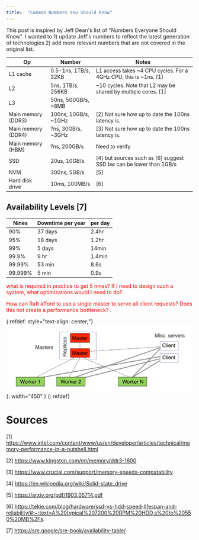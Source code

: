 ```yaml
---
title:  "Common Numbers You Should Know"
---
```


This post is inspired by Jeff Dean's list of "Numbers Everyone Should Know". 
I wanted to 1) update Jeff's numbers to reflect the latest generation of technologies
2) add more relevant numbers that are not covered in the original list. 

|Op |Number| Notes   |
|---|---|---|
|L1 cache   | 0.5-1ns, 1TB/s, 32KB  |  L1 access takes ~4 CPU cycles. For a 4GHz CPU, this is ~1ns. [1] |
|L2 | 5ns, 1TB/s, 256KB  | ~10 cycles. Note that L2 may be shared by multiple cores. [1] |
|L3 | 50ns, 500GB/s, >8MB  |   |
|Main memory (DDR3) | 100ns, 10GB/s, ~1GHz  | [2] Not sure how up to date the 100ns latency is. |
|Main memory (DDR4) | ?ns, 30GB/s, ~3GHz  | [3]  Not sure how up to date the 100ns latency is.|
|Main memory (HBM) | ?ns, 200GB/s  | Need to verify |
|SSD | 20us, 10GB/s  | [4] but sources such as [6] suggest SSD bw can be lower than 1GB/s |
|NVM| 300ns, 5GB/s |  [5] |
|Hard disk drive | 10ms, 100MB/s  | [6]  |


## Availability Levels [7]

|Nines | Downtime per year | per day |
|---|---|---|
|90% | 37 days | 2.4hr |
|95% | 18 days| 1.2hr |
|99% | 5 days| 14min |
|99.9% | 9 hr| 1.4min |
|99.99% | 53 min| 8.6s |
|99.999% | 5 min| 0.9s |

<span style="color:red"> what is required in practice to get 5 nines? If I need to design such a system, what optimizations would I need to do?</span>.

<span style="color:red"> How can Raft afford to use a single master to serve all client requests? Does this not create a performance bottleneck? </span>.

{:refdef: style="text-align: center;"}
![](/assets/images/posts/google_large_scale_jeffd/single_master.png){: width="450" }
{: refdef}


# Sources
[1] https://www.intel.com/content/www/us/en/developer/articles/technical/memory-performance-in-a-nutshell.html

[2] https://www.kingston.com/en/memory/ddr3-1600

[3] https://www.crucial.com/support/memory-speeds-compatability

[4] https://en.wikipedia.org/wiki/Solid-state_drive

[5] https://arxiv.org/pdf/1903.05714.pdf

[6] https://tekie.com/blog/hardware/ssd-vs-hdd-speed-lifespan-and-reliability/#:~:text=A%20typical%207200%20RPM%20HDD,s%20to%20550%20MB%2Fs.

[7] https://sre.google/sre-book/availability-table/
